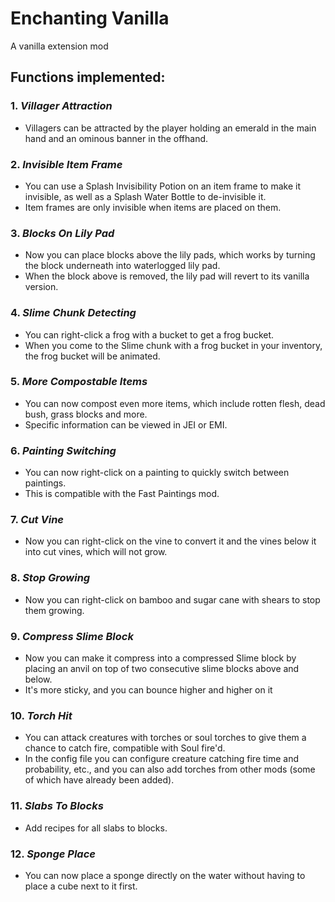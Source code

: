 # Enchanting Vanilla

A vanilla extension mod

## **Functions implemented:**

### **1.** *Villager Attraction*
* Villagers can be attracted by the player holding an emerald in the main hand and an ominous banner in the offhand.

### **2.** *Invisible Item Frame*
* You can use a Splash Invisibility Potion on an item frame to make it invisible, as well as a Splash Water Bottle to de-invisible it.
* Item frames are only invisible when items are placed on them.

### **3.** *Blocks On Lily Pad*
* Now you can place blocks above the lily pads, which works by turning the block underneath into waterlogged lily pad.
* When the block above is removed, the lily pad will revert to its vanilla version.

### **4.** *Slime Chunk Detecting*
* You can right-click a frog with a bucket to get a frog bucket.
* When you come to the Slime chunk with a frog bucket in your inventory, the frog bucket will be animated.

### **5.** *More Compostable Items*
* You can now compost even more items, which include rotten flesh, dead bush, grass blocks and more.
* Specific information can be viewed in JEI or EMI.

### **6.** *Painting Switching*
* You can now right-click on a painting to quickly switch between paintings.
* This is compatible with the Fast Paintings mod.

### **7.** *Cut Vine*
* Now you can right-click on the vine to convert it and the vines below it into cut vines, which will not grow.

### **8.** *Stop Growing*
* Now you can right-click on bamboo and sugar cane with shears to stop them growing.

### **9.** *Compress Slime Block*
* Now you can make it compress into a compressed Slime block by placing an anvil on top of two consecutive slime blocks above and below.
* It's more sticky, and you can bounce higher and higher on it

### **10.** *Torch Hit*
* You can attack creatures with torches or soul torches to give them a chance to catch fire, compatible with Soul fire'd.
* In the config file you can configure creature catching fire time and probability, etc., and you can also add torches from other mods (some of which have already been added).

### **11.** *Slabs To Blocks*
* Add recipes for all slabs to blocks.

### **12.** *Sponge Place*
* You can now place a sponge directly on the water without having to place a cube next to it first.